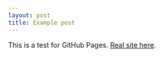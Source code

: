 ```yaml
---
layout: post
title: Example post
---
```

This is a test for GitHub Pages. [Real site here](http://cmxjs.byronlk.net).